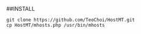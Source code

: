 ##INSTALL
```shell
git clone https://github.com/TeoChoi/HostMT.git
cp HostMT/mhosts.php /usr/bin/mhosts
```